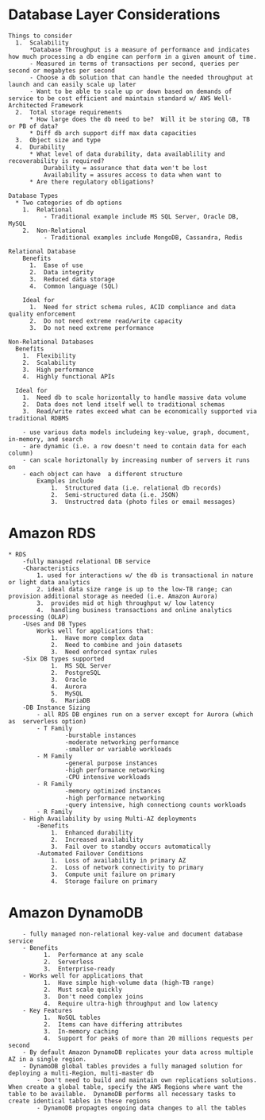 
# Database Layer Considerations
    Things to consider
      1.  Scalability
          *Database Throughput is a measure of performance and indicates how much processing a db engine can perform in a given amount of time.
          - Measured in terms of transactions per second, queries per second or megabytes per second
          - Choose a db solution that can handle the needed throughput at launch and can easily scale up later
          - Want to be able to scale up or down based on demands of service to be cost efficient and maintain standard w/ AWS Well-Architected Framework
      2.  Total storage requirements
          * How large does the db need to be?  Will it be storing GB, TB or PB of data?
          * Diff db arch support diff max data capacities
      3.  Object size and type
      4.  Durability
          * What level of data durability, data availablility and recoverability is required?
              Durability = assurance that data won't be lost
              Availability = assures access to data when want to
          * Are there regulatory obligations?
          
    Database Types
      * Two categories of db options
        1.  Relational
              - Traditional example include MS SQL Server, Oracle DB, MySQL
        2.  Non-Relational
              - Traditional examples include MongoDB, Cassandra, Redis
              
    Relational Database
        Benefits
          1.  Ease of use
          2.  Data integrity
          3.  Reduced data storage
          4.  Common language (SQL)
          
        Ideal for
          1.  Need for strict schema rules, ACID compliance and data quality enforcement
          2.  Do not need extreme read/write capacity
          3.  Do not need extreme performance 
          
    Non-Relational Databases
      Benefits
        1.  Flexibility
        2.  Scalability
        3.  High performance
        4.  Highly functional APIs
        
      Ideal for
        1.  Need db to scale horizontally to handle massive data volume
        2.  Data does not lend itself well to traditional schemas
        3.  Read/write rates exceed what can be economically supported via traditional RDBMS
        
        - use various data models includeing key-value, graph, document, in-memory, and search
        - are dynamic (i.e. a row doesn't need to contain data for each column)
        - can scale horiztonally by increasing number of servers it runs on
        - each object can have  a different structure 
            Examples include 
                1.  Structured data (i.e. relational db records)
                2.  Semi-structured data (i.e. JSON)
                3.  Unstructred data (photo files or email messages)


# Amazon RDS
    * RDS
        -fully managed relational DB service
        -Characteristics
            1. used for interactions w/ the db is transactional in nature or light data analytics
            2. ideal data size range is up to the low-TB range; can provision additional storage as needed (i.e. Amazon Aurora)
            3.  provides mid ot high throughput w/ low latency
            4.  handling business transactions and online analytics processing (OLAP)
        -Uses and DB Types
            Works well for applications that:
                1.  Have more complex data
                2.  Need to combine and join datasets
                3.  Need enforced syntax rules
        -Six DB types supported
                1.  MS SQL Server
                2.  PostgreSQL
                3.  Oracle
                4.  Aurora
                5.  MySQL 
                6.  MariaDB
        -DB Instance Sizing
            - all RDS DB engines run on a server except for Aurora (which as  serverless option)
            - T Family
                    -burstable instances
                    -moderate networking performance
                    -smaller or variable workloads
            - M Family
                    -general purpose instances
                    -high performance networking
                    -CPU intensive workloads
            - R Family
                    -memory optimized instances
                    -high performance networking
                    -query intensive, high connectiong counts workloads
            - R Family
        - High Availability by using Multi-AZ deployments
            -Benefits
                1.  Enhanced durability
                2.  Increased availability
                3.  Fail over to standby occurs automatically
            -Automated Failover Conditions
                1.  Loss of availability in primary AZ
                2.  Loss of network connectivity to primary
                3.  Compute unit failure on primary
                4.  Storage failure on primary


# Amazon DynamoDB
        - fully managed non-relational key-value and document database service
        - Benefits
              1.  Performance at any scale
              2.  Serverless
              3.  Enterprise-ready
        - Works well for applications that
              1.  Have simple high-volume data (high-TB range)
              2.  Must scale quickly
              3.  Don't need complex joins
              4.  Require ultra-high throughput and low latency
        - Key Features
              1.  NoSQL tables
              2.  Items can have differing attributes
              3.  In-memory caching
              4.  Support for peaks of more than 20 millions requests per second
        - By default Amazon DynamoDB replicates your data across multiple AZ in a single region.
        - DynamoDB global tables provides a fully managed solution for deploying a multi-Region, multi-master db
            - Don't need to build and maintain own replications solutions.  When create a global table, specify the AWS Regions where want the table to be available.  DynamoDB performs all necessary tasks to create identical tables in these regions
            - DynamoDB propagtes ongoing data changes to all the tables
        
                   
            
        
                
        
      
  
